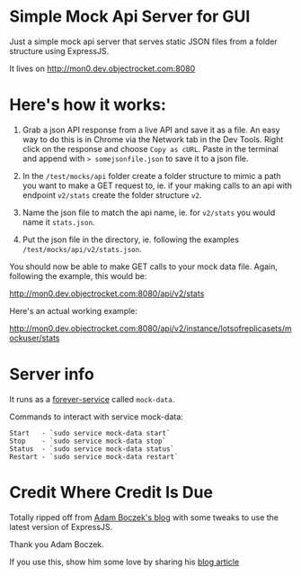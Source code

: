 # Simple Mock Api Server for GUI

Just a simple mock api server that serves static JSON files from a folder structure using ExpressJS.

It lives on http://mon0.dev.objectrocket.com:8080

# Here's how it works:

1. Grab a json API response from a live API and save it as a file.
An easy way to do this is in Chrome via the Network tab in the Dev Tools.
Right click on the response and choose `Copy as cURL`.
Paste in the terminal and append with `> somejsonfile.json` to save it to a json file.

2. In the `/test/mocks/api` folder create a folder structure to mimic a path you want to make a GET request to, ie. if your making calls to an api with endpoint `v2/stats` create the folder structure `v2`.

3. Name the json file to match the api name, ie. for `v2/stats` you would name it `stats.json`.

4. Put the json file in the directory, ie. following the examples `/test/mocks/api/v2/stats.json`.

You should now be able to make GET calls to your mock data file.  Again, following the example, this would be:

http://mon0.dev.objectrocket.com:8080/api/v2/stats

Here's an actual working example:

http://mon0.dev.objectrocket.com:8080/api/v2/instance/lotsofreplicasets/mockuser/stats

# Server info

It runs as a [forever-service](https://github.com/zapty/forever-service) called `mock-data`.

Commands to interact with service mock-data:

```
Start   - `sudo service mock-data start`
Stop    - `sudo service mock-data stop`
Status  - `sudo service mock-data status`
Restart - `sudo service mock-data restart`
```

# Credit Where Credit Is Due

Totally ripped off from [Adam Boczek's blog](https://coderwall.com/p/ss80vw) with some tweaks to use the latest version of ExpressJS.

Thank you Adam Boczek.

If you use this, show him some love by sharing his [blog article](http://twitter.com/share?url=https%3A%2F%2Fcoderwall.com%2Fp%2Fss80vw&via=coderwall&text=Using+Node.js+with+Express+as+a+Simple+API+Mock+Server+%23protip&related=&count=vertical&lang=en)